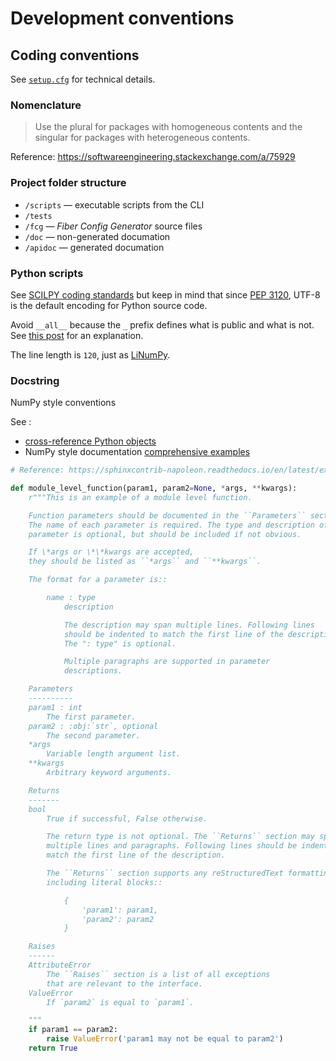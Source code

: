 # Development conventions

## Coding conventions

See [`setup.cfg`](../setup.cfg) for technical details.


### Nomenclature

> Use the plural for packages with homogeneous contents and the singular for packages with heterogeneous contents.

Reference: https://softwareengineering.stackexchange.com/a/75929


### Project folder structure

- `/scripts` — executable scripts from the CLI
- `/tests`
- `/fcg` — _Fiber Config Generator_ source files
- `/doc` — non-generated documation
- `/apidoc` — generated documation


### Python scripts

See [SCILPY coding standards](https://scil-documentation.readthedocs.io/en/latest/coding/scilpy.html) but keep in mind that since [PEP 3120](https://peps.python.org/pep-3120/),
UTF-8 is the default encoding for Python source code.

Avoid `__all__` because the `_` prefix defines what is public and what is not.
See [this post](https://stackoverflow.com/questions/44834/what-does-all-mean-in-python/35710527#35710527) for an explanation.

The line length is `120`, just as [LiNumPy](https://github.com/linum-uqam/linumpy).


### Docstring

NumPy style conventions

See :

- [cross-reference Python objects](https://www.sphinx-doc.org/en/master/usage/restructuredtext/domains.html#python-roles)
- NumPy style documentation [comprehensive examples](https://sphinxcontrib-napoleon.readthedocs.io/en/latest/example_numpy.html)


```python
# Reference: https://sphinxcontrib-napoleon.readthedocs.io/en/latest/example_numpy.html

def module_level_function(param1, param2=None, *args, **kwargs):
    r"""This is an example of a module level function.

    Function parameters should be documented in the ``Parameters`` section.
    The name of each parameter is required. The type and description of each
    parameter is optional, but should be included if not obvious.

    If \*args or \*\*kwargs are accepted,
    they should be listed as ``*args`` and ``**kwargs``.

    The format for a parameter is::

        name : type
            description

            The description may span multiple lines. Following lines
            should be indented to match the first line of the description.
            The ": type" is optional.

            Multiple paragraphs are supported in parameter
            descriptions.

    Parameters
    ----------
    param1 : int
        The first parameter.
    param2 : :obj:`str`, optional
        The second parameter.
    *args
        Variable length argument list.
    **kwargs
        Arbitrary keyword arguments.

    Returns
    -------
    bool
        True if successful, False otherwise.

        The return type is not optional. The ``Returns`` section may span
        multiple lines and paragraphs. Following lines should be indented to
        match the first line of the description.

        The ``Returns`` section supports any reStructuredText formatting,
        including literal blocks::

            {
                'param1': param1,
                'param2': param2
            }

    Raises
    ------
    AttributeError
        The ``Raises`` section is a list of all exceptions
        that are relevant to the interface.
    ValueError
        If `param2` is equal to `param1`.

    """
    if param1 == param2:
        raise ValueError('param1 may not be equal to param2')
    return True
```